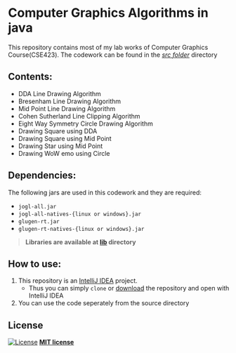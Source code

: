 # Computer Graphics Algorithms in java

This repository contains most of my lab works of Computer Graphics Course(CSE423). The codework can be found in the *[src folder](https://github.com/sajjad-ahmed/Computer-Graphics-Algorithms/tree/master/src)* directory

## Contents:
- DDA Line Drawing Algorithm
- Bresenham Line Drawing Algorithm
- Mid Point Line Drawing Algorithm
- Cohen Sutherland Line Clipping Algorithm
- Eight Way Symmetry Circle Drawing Algorithm
- Drawing Square using DDA
- Drawing Square using Mid Point
- Drawing Star using Mid Point
- Drawing WoW emo using Circle

## Dependencies:
The following jars are used in this codework and they are required:
- `jogl-all.jar`
- `jogl-all-natives-{linux or windows}.jar`
- `glugen-rt.jar`
- `glugen-rt-natives-{linux or windows}.jar`
>  **Libraries are available at [lib](/lib) directory**


## How to use:
1. This repository is an [IntelliJ IDEA](https://www.jetbrains.com/idea/download/) project. 
    - Thus you can simply `clone` or [download](https://github.com/sajjad-ahmed/Data-Structures/archive/master.zip) the repository and open with IntelliJ IDEA
2. You can use the code seperately from the source directory


## License

[![License](http://img.shields.io/:license-mit-blue.svg?style=flat-square)](http://badges.mit-license.org)
**[MIT license](http://opensource.org/licenses/mit-license.php)**